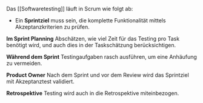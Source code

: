 Das [[Softwaretesting]] läuft in Scrum wie folgt ab:

- Ein **Sprintziel** muss sein, die komplette Funktionalität mittels Akzeptanzkriterien zu prüfen.

**Im Sprint Planning**
Abschätzen, wie viel Zeit für das Testing pro Task benötigt wird, und auch dies in der Taskschätzung berücksichtigen.

**Während dem Sprint**
Testingaufgaben rasch ausführen, um eine Anhäufung zu vermeiden.

**Product Owner**
Nach dem Sprint und vor dem Review wird das Sprintziel mit Akzeptanztest validiert.

**Retrospektive**
Testing wird auch in die Retrospektive miteinbezogen.

